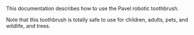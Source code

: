 This documentation describes how to use the Pavel robotiс toothbrush.

Note that this toothbrush is totally safe to use for children, adults, pets, and wildlife, and trees.
